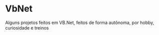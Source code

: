 # VbNet
Alguns projetos feitos em VB.Net, feitos de forma autônoma, por hobby, curiosidade e treinos
